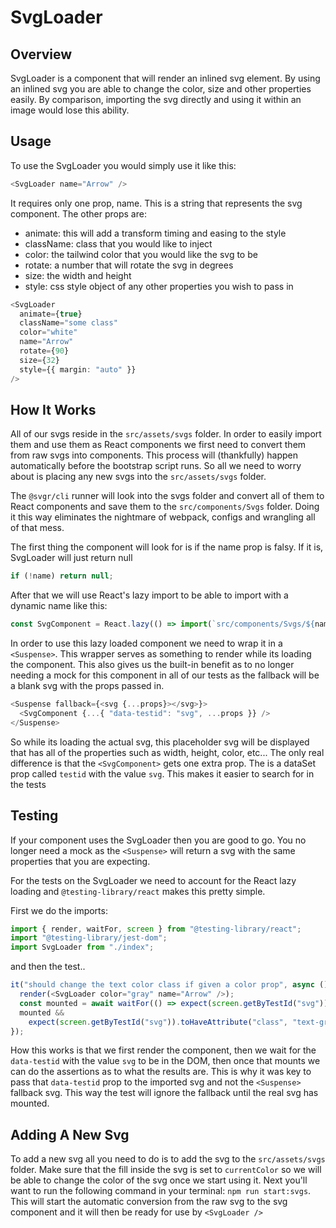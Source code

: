 # SvgLoader

## Overview

SvgLoader is a component that will render an inlined svg element. By using an inlined svg you are able to change the color, size and other properties easily. By comparison, importing the svg directly and using it within an image would lose this ability.

## Usage

To use the SvgLoader you would simply use it like this:

```typescript
<SvgLoader name="Arrow" />
```

It requires only one prop, name. This is a string that represents the svg component. The other props are:

- animate: this will add a transform timing and easing to the style
- className: class that you would like to inject
- color: the tailwind color that you would like the svg to be
- rotate: a number that will rotate the svg in degrees
- size: the width and height
- style: css style object of any other properties you wish to pass in

```typescript
<SvgLoader
  animate={true}
  className="some class"
  color="white"
  name="Arrow"
  rotate={90}
  size={32}
  style={{ margin: "auto" }}
/>
```

## How It Works

All of our svgs reside in the `src/assets/svgs` folder. In order to easily import them and use them as React components we first need to convert them from raw svgs into components. This process will (thankfully) happen automatically before the bootstrap script runs. So all we need to worry about is placing any new svgs into the `src/assets/svgs` folder.

The `@svgr/cli` runner will look into the svgs folder and convert all of them to React components and save them to the `src/components/Svgs` folder. Doing it this way eliminates the nightmare of webpack, configs and wrangling all of that mess.

The first thing the component will look for is if the name prop is falsy. If it is, SvgLoader will just return null

```typescript
if (!name) return null;
```

After that we will use React's lazy import to be able to import with a dynamic name like this:

```typescript
const SvgComponent = React.lazy(() => import(`src/components/Svgs/${name}`));
```

In order to use this lazy loaded component we need to wrap it in a `<Suspense>`. This wrapper serves as something to render while its loading the component. This also gives us the built-in benefit as to no longer needing a mock for this component in all of our tests as the fallback will be a blank svg with the props passed in.

```typescript
<Suspense fallback={<svg {...props}></svg>}>
  <SvgComponent {...{ "data-testid": "svg", ...props }} />
</Suspense>
```

So while its loading the actual svg, this placeholder svg will be displayed that has all of the properties such as width, height, color, etc... The only real difference is that the `<SvgComponent>` gets one extra prop. The is a dataSet prop called `testid` with the value `svg`. This makes it easier to search for in the tests

## Testing

If your component uses the SvgLoader then you are good to go. You no longer need a mock as the `<Suspense>` will return a svg with the same properties that you are expecting.

For the tests on the SvgLoader we need to account for the React lazy loading and `@testing-library/react` makes this pretty simple.

First we do the imports:

```typescript
import { render, waitFor, screen } from "@testing-library/react";
import "@testing-library/jest-dom";
import SvgLoader from "./index";
```

and then the test..

```typescript
it("should change the text color class if given a color prop", async () => {
  render(<SvgLoader color="gray" name="Arrow" />);
  const mounted = await waitFor(() => expect(screen.getByTestId("svg")));
  mounted &&
    expect(screen.getByTestId("svg")).toHaveAttribute("class", "text-gray");
});
```

How this works is that we first render the component, then we wait for the `data-testid` with the value `svg` to be in the DOM, then once that mounts we can do the assertions as to what the results are. This is why it was key to pass that `data-testid` prop to the imported svg and not the `<Suspense>` fallback svg. This way the test will ignore the fallback until the real svg has mounted.

## Adding A New Svg

To add a new svg all you need to do is to add the svg to the `src/assets/svgs` folder. Make sure that the fill inside the svg is set to `currentColor` so we will be able to change the color of the svg once we start using it. Next you'll want to run the following command in your terminal: `npm run start:svgs`. This will start the automatic conversion from the raw svg to the svg component and it will then be ready for use by `<SvgLoader />`
